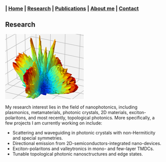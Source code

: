### | [Home](../index.md) | [Research](../research/index.md) | [Publications](../publications/index.md) | [About me](../aboutme/index.md) | [Contact](../contact/index.md)

## Research

![](/Images/enhmap_flw.png)

My research interest lies in the field of nanophotonics, including plasmonics, metamaterials, photonic crystals, 2D materials, exciton-polaritons, and most recently, topological photonics. More specifically, a few projects I am currently working on include: 
- Scattering and waveguiding in photonic crystals with non-Hermiticity and special symmetries.
- Directional emission from 2D-semiconductors-integrated nano-devices.
- Exciton-polaritons and valleytronics in mono- and few-layer TMDCs.
- Tunable topological photonic nanosctructures and edge states.
